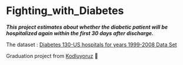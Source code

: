# Fighting_with_Diabetes

***This project estimates about whether the diabetic patient will be hospitalized again within the first 30 days after discharge.***

The dataset : [Diabetes 130-US hospitals for years 1999-2008 Data Set](https://archive.ics.uci.edu/ml/datasets/Diabetes+130-US+hospitals+for+years+1999-2008)


Graduation project from [Kodluyoruz](https://www.kodluyoruz.org/) :rocket:
